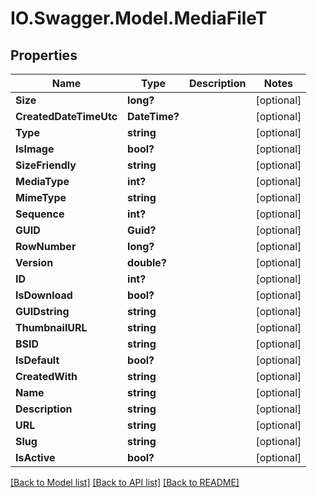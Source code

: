 # IO.Swagger.Model.MediaFileT
## Properties

Name | Type | Description | Notes
------------ | ------------- | ------------- | -------------
**Size** | **long?** |  | [optional] 
**CreatedDateTimeUtc** | **DateTime?** |  | [optional] 
**Type** | **string** |  | [optional] 
**IsImage** | **bool?** |  | [optional] 
**SizeFriendly** | **string** |  | [optional] 
**MediaType** | **int?** |  | [optional] 
**MimeType** | **string** |  | [optional] 
**Sequence** | **int?** |  | [optional] 
**GUID** | **Guid?** |  | [optional] 
**RowNumber** | **long?** |  | [optional] 
**Version** | **double?** |  | [optional] 
**ID** | **int?** |  | [optional] 
**IsDownload** | **bool?** |  | [optional] 
**GUIDstring** | **string** |  | [optional] 
**ThumbnailURL** | **string** |  | [optional] 
**BSID** | **string** |  | [optional] 
**IsDefault** | **bool?** |  | [optional] 
**CreatedWith** | **string** |  | [optional] 
**Name** | **string** |  | [optional] 
**Description** | **string** |  | [optional] 
**URL** | **string** |  | [optional] 
**Slug** | **string** |  | [optional] 
**IsActive** | **bool?** |  | [optional] 

[[Back to Model list]](../README.md#documentation-for-models) [[Back to API list]](../README.md#documentation-for-api-endpoints) [[Back to README]](../README.md)


